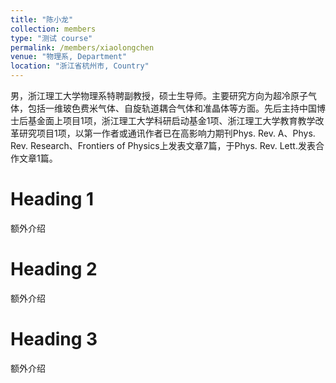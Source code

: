 ```yaml
---
title: "陈小龙"
collection: members
type: "测试 course"
permalink: /members/xiaolongchen
venue: "物理系, Department"
location: "浙江省杭州市, Country"
---
```


男，浙江理工大学物理系特聘副教授，硕士生导师。主要研究方向为超冷原子气体，包括一维玻色费米气体、自旋轨道耦合气体和准晶体等方面。先后主持中国博士后基金面上项目1项，浙江理工大学科研启动基金1项、浙江理工大学教育教学改革研究项目1项，以第一作者或通讯作者已在高影响力期刊Phys. Rev. A、Phys. Rev. Research、Frontiers of Physics上发表文章7篇，于Phys. Rev. Lett.发表合作文章1篇。

Heading 1
======
额外介绍

Heading 2
======
额外介绍

Heading 3
======
额外介绍
